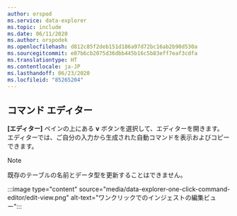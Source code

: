 ```yaml
---
author: orspod
ms.service: data-explorer
ms.topic: include
ms.date: 06/11/2020
ms.author: orspodek
ms.openlocfilehash: d812c85f2deb151d186a97d72bc16ab2b90d530a
ms.sourcegitcommit: e87b6cb2075d36dbb445b16c5b83eff7eaf3cdfa
ms.translationtype: HT
ms.contentlocale: ja-JP
ms.lasthandoff: 06/23/2020
ms.locfileid: "85265204"
---
```

## <a name="command-editor"></a>コマンド エディター

 **[エディター]** ペインの上にある **v** ボタンを選択して、エディターを開きます。 エディターでは、ご自分の入力から生成された自動コマンドを表示およびコピーできます。 

> [!NOTE]
> 既存のテーブルの名前とデータ型を更新することはできません。

:::image type="content" source="media/data-explorer-one-click-command-editor/edit-view.png" alt-text="ワンクリックでのインジェストの編集ビュー":::
